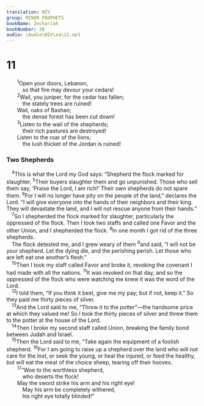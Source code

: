 ```yaml
---
translation: NIV
group: MINOR PROPHETS
bookName: Zechariah 
bookNumber: 38
audio: \Audio\NIV\xa\11.mp3
---
```


<div class="title"><h1>11</h1></div>
<span class="verse xa_11_1">  <sup>1</sup>Open your doors, Lebanon, <br/>   so that fire may devour your cedars! <br/></span>
<span class="verse xa_11_2">  <sup>2</sup>Wail, you juniper, for the cedar has fallen; <br/>   the stately trees are ruined! <br/>  Wail, oaks of Bashan; <br/>   the dense forest has been cut down! <br/></span>
<span class="verse xa_11_3">  <sup>3</sup>Listen to the wail of the shepherds; <br/>   their rich pastures are destroyed! <br/>  Listen to the roar of the lions; <br/>   the lush thicket of the Jordan is ruined! <br/></span>
<div class="title"><h3>Two Shepherds </h3></div>
<span class="verse xa_11_4"> <sup>4</sup>This is what the Lord my God says: “Shepherd the flock marked for slaughter. </span>
<span class="verse xa_11_5"><sup>5</sup>Their buyers slaughter them and go unpunished. Those who sell them say, ‘Praise the Lord, I am rich!’ Their own shepherds do not spare them. </span>
<span class="verse xa_11_6"><sup>6</sup>For I will no longer have pity on the people of the land,” declares the Lord. “I will give everyone into the hands of their neighbors and their king. They will devastate the land, and I will not rescue anyone from their hands.” <br/></span>
<span class="verse xa_11_7"> <sup>7</sup>So I shepherded the flock marked for slaughter, particularly the oppressed of the flock. Then I took two staffs and called one Favor and the other Union, and I shepherded the flock. </span>
<span class="verse xa_11_8"><sup>8</sup>In one month I got rid of the three shepherds. <br/> The flock detested me, and I grew weary of them </span>
<span class="verse xa_11_9"><sup>9</sup>and said, “I will not be your shepherd. Let the dying die, and the perishing perish. Let those who are left eat one another’s flesh.” <br/></span>
<span class="verse xa_11_10"> <sup>10</sup>Then I took my staff called Favor and broke it, revoking the covenant I had made with all the nations. </span>
<span class="verse xa_11_11"><sup>11</sup>It was revoked on that day, and so the oppressed of the flock who were watching me knew it was the word of the Lord. <br/></span>
<span class="verse xa_11_12"> <sup>12</sup>I told them, “If you think it best, give me my pay; but if not, keep it.” So they paid me thirty pieces of silver. <br/></span>
<span class="verse xa_11_13"> <sup>13</sup>And the Lord said to me, “Throw it to the potter”—the handsome price at which they valued me! So I took the thirty pieces of silver and threw them to the potter at the house of the Lord. <br/></span>
<span class="verse xa_11_14"> <sup>14</sup>Then I broke my second staff called Union, breaking the family bond between Judah and Israel. <br/></span>
<span class="verse xa_11_15"> <sup>15</sup>Then the Lord said to me, “Take again the equipment of a foolish shepherd. </span>
<span class="verse xa_11_16"><sup>16</sup>For I am going to raise up a shepherd over the land who will not care for the lost, or seek the young, or heal the injured, or feed the healthy, but will eat the meat of the choice sheep, tearing off their hooves. <br/></span>
<span class="verse xa_11_17">  <sup>17</sup>“Woe to the worthless shepherd, <br/>   who deserts the flock! <br/>  May the sword strike his arm and his right eye! <br/>   May his arm be completely withered, <br/>   his right eye totally blinded!” <br/></span>
